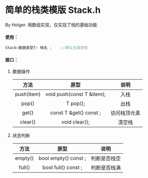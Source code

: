 # 简单的栈类模版 Stack.h

By Holger.  用数组实现，仅实现了栈的基础功能

#### 使用：

```c++
Stack<数据类型T> 栈名 ;    //默认生成空栈
```

#### 接口：

1. 数据操作

    |    方法    |           原型            |     说明     |
    | :--------: | :-----------------------: | :----------: |
    | push(item) | void push(const T &item); |     入栈     |
    |   pop()    |         T pop();          |     出栈     |
    |   get()    |  const T &get() const ;   | 访问栈顶元素 |
    |  clear()   |       void clear();       |    清空栈    |

    

2. 状态判断

    |  方法   |         原型         |     说明     |
    | :-----: | :------------------: | :----------: |
    | empty() | bool empty() const ; | 判断是否栈空 |
    | full()  | bool full() const ;  | 判断是否栈满 |

    
